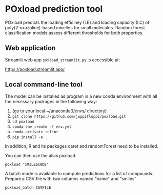 # POxload prediction tool
POxload predicts the loading efficiney (LE) and loading capacity (LC) of poly(2-oxazoline)-based micelles for small molecules. Random forest classification models assess different thresholds for both properties.

## Web application

Streamlit web app ```poxload_streamlit.py``` is accessible at:

https://poxload.streamlit.app/

## Local command-line tool

The model can be installed as program in a new conda environment with all the necessary packages in the following way:

1. (go to your local ~/anaconda3/envs/ directory)
2. ```git clone https://github.com/juppifluppi/poxload.git```
3. ```cd poxload```
4. ```conda env create -f env.yml```
5. ```conda activate tclint```
6. ```pip install -e .```

In addition, R and its packages caret and randomForest need to be installed.

You can then use the alias poxload:
```
poxload "SMILESCODE" 
```

A batch mode is available to compute predictions for a list of compounds. Prepare a CSV file with two columns named "name" and "smiles"

```
poxload_batch CSVFILE 
```
